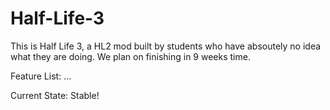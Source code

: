 # Half-Life-3
This is Half Life 3, a HL2 mod built by students who have absoutely no idea what they are doing. We plan on finishing 
in 9 weeks time.

Feature List:
...

Current State:
Stable!
